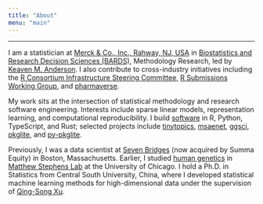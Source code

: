 ```yaml
---
title: "About"
menu: "main"
---
```


*  *  *  *

I am a statistician at [Merck & Co., Inc., Rahway, NJ, USA](https://www.merck.com/)
in [Biostatistics and Research Decision Sciences (BARDS)](https://jobs.merck.com/bards),
Methodology Research, led by [Keaven M. Anderson](https://keaven.github.io/).
I also contribute to cross-industry initiatives including the
[R Consortium Infrastructure Steering Committee](https://r-consortium.org/about/governance.html),
[R Submissions Working Group](https://rconsortium.github.io/submissions-wg/),
and [pharmaverse](https://pharmaverse.org/).

My work sits at the intersection of statistical methodology and
research software engineering. Interests include sparse linear models,
representation learning, and computational reproducibility.
I build [software](https://nanx.me/software/) in R, Python, TypeScript, and Rust;
selected projects include
[tinytopics](https://nanx.me/tinytopics/),
[msaenet](https://nanx.me/msaenet/),
[ggsci](https://nanx.me/ggsci/),
[pkglite](https://merck.github.io/pkglite/), and
[py-pkglite](https://pharmaverse.github.io/py-pkglite/).

Previously, I was a data scientist at [Seven Bridges](https://www.sevenbridges.com/)
(now acquired by Summa Equity) in Boston, Massachusetts.
Earlier, I studied [human genetics](https://genes.uchicago.edu/)
in [Matthew Stephens Lab](https://stephenslab.uchicago.edu/) at the
University of Chicago.
I hold a Ph.D. in Statistics from Central South University, China,
where I developed statistical machine learning methods for
high-dimensional data under the supervision of
[Qing-Song Xu](https://scholar.google.com/citations?user=b98MXiYAAAAJ&hl=en).

<style>
.content .markdown {
  font-family: var(--tw-prose-font-sans-serif);
  font-weight: 450;
  font-size: 1.125rem;
}
</style>
